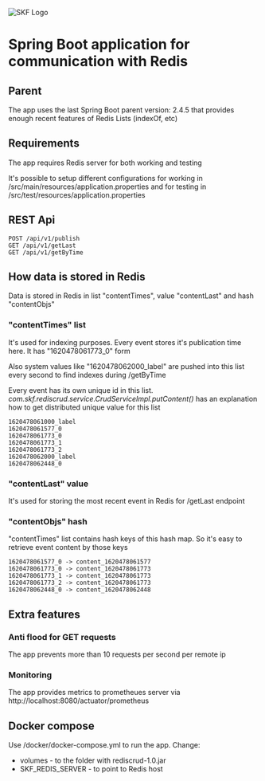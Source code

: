 ![SKF Logo](https://os-hitask-dev2.s3.amazonaws.com/hh/skf/skf-logo-white2.png)

# Spring Boot application for communication with Redis #

## Parent ##
The app uses the last Spring Boot parent version: 2.4.5 that provides enough recent features of Redis Lists (indexOf, etc)

## Requirements ##
The app requires Redis server for both working and testing

It's possible to setup different configurations for working in /src/main/resources/application.properties and for testing
in /src/test/resources/application.properties

## REST Api ##

```
POST /api/v1/publish
GET /api/v1/getLast
GET /api/v1/getByTime
```

## How data is stored in Redis ###
Data is stored in Redis in list "contentTimes", value "contentLast" and hash "contentObjs"

### "contentTimes" list ####
It's used for indexing purposes. Every event stores it's publication time here. It has "1620478061773_0" form

Also system values like "1620478062000_label" are pushed into this list every second to find indexes during /getByTime
 
Every event has its own unique id in this list. _com.skf.rediscrud.service.CrudServiceImpl.putContent()_ has an explanation
how to get distributed unique value for this list

```
1620478061000_label
1620478061577_0
1620478061773_0
1620478061773_1
1620478061773_2
1620478062000_label
1620478062448_0
```
 
### "contentLast" value ####
It's used for storing the most recent event in Redis for /getLast endpoint

### "contentObjs" hash ####
"contentTimes" list contains hash keys of this hash map. So it's easy to retrieve event content by those keys

```
1620478061577_0 -> content_1620478061577
1620478061773_0 -> content_1620478061773
1620478061773_1 -> content_1620478061773
1620478061773_2 -> content_1620478061773
1620478062448_0 -> content_1620478062448
```

## Extra features ###

### Anti flood for GET requests ####
The app prevents more than 10 requests per second per remote ip

### Monitoring ####
The app provides metrics to prometheues server via http://localhost:8080/actuator/prometheus

## Docker compose ##
Use /docker/docker-compose.yml to run the app. Change:
- volumes - to the folder with rediscrud-1.0.jar
- SKF_REDIS_SERVER - to point to Redis host